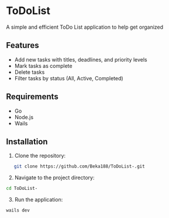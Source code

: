 # ToDoList

A simple and efficient ToDo List application to help get organized



## Features

- Add new tasks with titles, deadlines, and priority levels
- Mark tasks as complete
- Delete tasks
- Filter tasks by status (All, Active, Completed)

## Requirements
- Go
- Node.js
- Wails

## Installation

1. Clone the repository:  
```bash
   git clone https://github.com/Beka188/ToDoList-.git
```
2. Navigate to the project directory:
```bash
cd ToDoList-
```
3. Run the application:
```bash
wails dev
```

